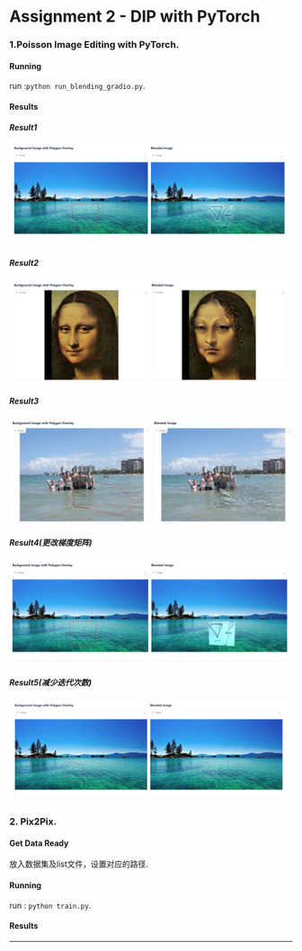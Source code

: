 # Assignment 2 - DIP with PyTorch


### 1.Poisson Image Editing with PyTorch.
#### Running
 run :`python run_blending_gradio.py`.
 #### Results
 ##### Result1
![equation](data_poission/1.png) 

 ##### Result2
![equation](data_poission/2.png) 

 ##### Result3
![equation](data_poission/3.png) 
 ##### Result4(更改梯度矩阵)
![equation](data_poission/4.png) 
 ##### Result5(减少迭代次数)
![equation](data_poission/5.png) 


### 2. Pix2Pix.
#### Get Data Ready
放入数据集及list文件，设置对应的路径.
#### Running
run : `python train.py`.

#### Results

---
